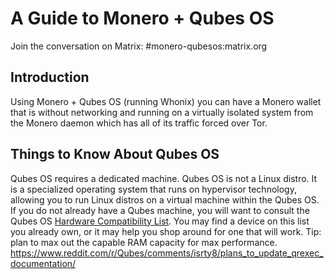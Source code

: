# A Guide to Monero + Qubes OS

Join the conversation on Matrix: #monero-qubesos:matrix.org

## Introduction 

Using Monero + Qubes OS (running Whonix) you can have a Monero wallet that is without networking and running on a virtually isolated system from the Monero daemon which has all of its traffic forced over Tor.

## Things to Know About Qubes OS

Qubes OS requires a dedicated machine. Qubes OS is not a Linux distro. It is a specialized operating system that runs on hypervisor technology, allowing you to run Linux distros on a virtual machine within the Qubes OS.
If you do not already have a Qubes machine, you will want to consult the Qubes OS [Hardware Compatibility List](https://www.qubes-os.org/hcl/). You may find a device on this list you already own, or it may help you shop around for one that will work. Tip: plan to max out the capable RAM capacity for max performance.
https://www.reddit.com/r/Qubes/comments/isrty8/plans_to_update_qrexec_documentation/

